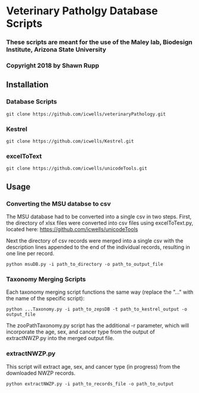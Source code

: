 # Veterinary Patholgy Database Scripts

### These scripts are meant for the use of the Maley lab, Biodesign Institute, Arizona State University
### Copyright 2018 by Shawn Rupp

## Installation 
### Database Scripts
	git clone https://github.com/icwells/veterinaryPathology.git 
### Kestrel 
	git clone https://github.com/icwells/Kestrel.git 
### excelToText
	git clone https://github.com/icwells/unicodeTools.git 

## Usage 

### Converting the MSU databse to csv
The MSU database had to be converted into a single csv in two steps. First, the directory of xlsx files were 
converted into csv files using excelToText.py, located here: https://github.com/icwells/unicodeTools 

Next the directory of csv records were merged into a single csv with the description lines appended to the 
end of the individual records, resulting in one line per record.

	python msuDB.py -i path_to_directory -o path_to_output_file

### Taxonomy Merging Scripts
Each taxonomy merging script functions the same way (replace the "..." with the name of the specific script):

	python ...Taxonomy.py -i path_to_zepsDB -t path_to_kestrel_output -o output_file 

The zooPathTaxonomy.py script has the additional -r parameter, which will incorporate the age, sex, and cancer type
from the output of extractNWZP.py into the merged output file.

### extractNWZP.py
This script will extract age, sex, and cancer type (in progress) from the downloaded NWZP records.

	python extractNWZP.py -i path_to_records_file -o path_to_output
